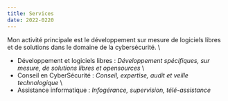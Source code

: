 ```yaml
---
title: Services
date: 2022-0220
---
```

Mon activité principale est le développement sur mesure de logiciels libres et de solutions dans le domaine de la cybersécurité.
\
- Développement et logiciels libres : *Développement spécifiques, sur mesure, de solutions libres et opensources*
\
- Conseil en CyberSécurité : *Conseil, expertise, audit et veille technologique*
\
- Assistance informatique : *Infogérance, supervision, télé-assistance*
